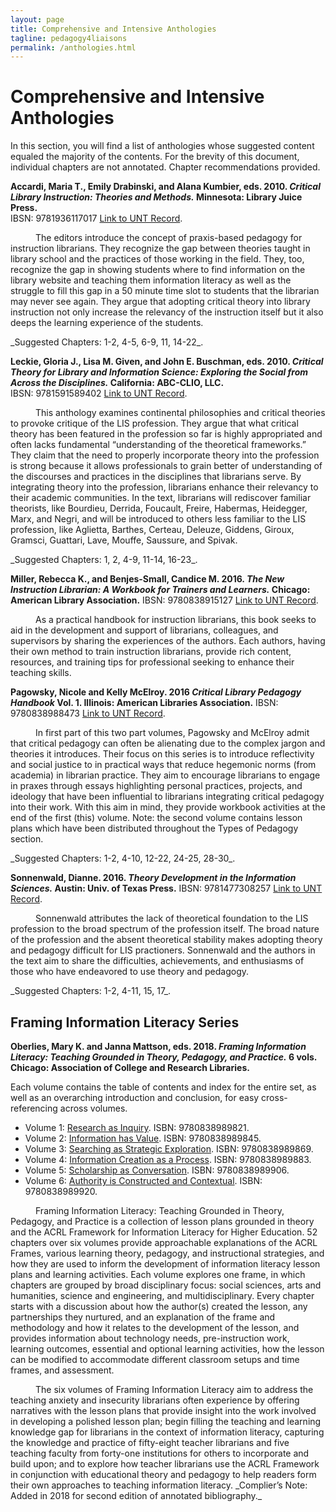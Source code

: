 ```yaml
---
layout: page
title: Comprehensive and Intensive Anthologies
tagline: pedagogy4liaisons
permalink: /anthologies.html
---
```


# Comprehensive and Intensive Anthologies

In this section, you will find a list of anthologies whose suggested content equaled the majority of the contents. For the brevity of this document, individual chapters are not annotated. Chapter recommendations provided.  


**Accardi, Maria T., Emily Drabinski, and Alana Kumbier, eds. 2010. *Critical Library Instruction: Theories and Methods.* Minnesota: Library Juice Press.**  
IBSN: 9781936117017 [Link to UNT Record](https://iii.library.unt.edu/record=b3837775~S12).


<p style="text-indent: 40px">The editors introduce the concept of praxis-based pedagogy for instruction librarians. They recognize the gap between theories taught in library school and the practices of those working in the field. They, too, recognize the gap in showing students where to find information on the library website and teaching them information literacy as well as the struggle to fill this gap in a 50 minute time slot to students that the librarian may never see again. They argue that adopting critical theory into library instruction not only increase the relevancy of the instruction itself but it also deeps the learning experience of the students. </p>    _Suggested Chapters: 1-2, 4-5, 6-9, 11, 14-22_.  
  
  
  
  
**Leckie, Gloria J., Lisa M. Given, and John E. Buschman, eds. 2010. *Critical Theory for Library and Information Science: Exploring the Social from Across the Disciplines.* California: ABC-CLIO, LLC.**  
IBSN: 9781591589402 [Link to UNT Record](https://iii.library.unt.edu/record=b4373524~S12).  


<p style="text-indent: 40px">This anthology examines continental philosophies and critical theories to provoke critique of the LIS profession. They argue that what critical theory has been featured in the profession so far is highly appropriated and often lacks fundamental “understanding of the theoretical frameworks.” They claim that the need to properly incorporate theory into the profession is strong because it allows professionals to grain better of understanding of the discourses and practices in the disciplines that librarians serve. By integrating theory into the profession, librarians enhance their relevancy to their academic communities. In the text, librarians will rediscover familiar theorists, like Bourdieu, Derrida, Foucault, Freire, Habermas, Heidegger, Marx, and Negri, and will be introduced to others less familiar to the LIS profession, like Aglietta, Barthes, Certeau, Deleuze, Giddens, Giroux, Gramsci, Guattari, Lave, Mouffe, Saussure, and Spivak. </p>   
_Suggested Chapters: 1, 2, 4-9, 11-14, 16-23_.


**Miller, Rebecca K., and Benjes-Small, Candice M. 2016. *The New Instruction Librarian: A Workbook for Trainers and Learners.* Chicago: American Library Association.** 
IBSN: 9780838915127 [Link to UNT Record](https://iii.library.unt.edu/record=b6040492~S12). 


<p style="text-indent: 40px">As a practical handbook for instruction librarians, this book seeks to aid in the development and support of librarians, colleagues, and supervisors by sharing the experiences of the authors. Each authors, having their own method to train instruction librarians, provide rich content, resources, and training tips for professional seeking to enhance their teaching skills. </p>   


**Pagowsky, Nicole and Kelly McElroy. 2016 *Critical Library Pedagogy Handbook* Vol. 1. Illinois: American Libraries Association.** 
IBSN: 9780838988473 [Link to UNT Record](https://iii.library.unt.edu/record=b5717285~S12).

<p style="text-indent: 40px">In first part of this two part volumes, Pagowsky and McElroy admit that critical pedagogy can often be alienating due to the complex jargon and theories it introduces. Their focus on this series is to introduce reflectivity and social justice to in practical ways that reduce hegemonic norms (from academia) in librarian practice. They aim to encourage librarians to engage in praxes through essays highlighting personal practices, projects, and ideology that have been influential to librarians integrating critical pedagogy into their work. With this aim in mind, they provide workbook activities at the end of the first (this) volume. Note: the second volume contains lesson plans which have been distributed throughout the Types of Pedagogy section. </p>   
_Suggested Chapters: 1-2, 4-10, 12-22, 24-25, 28-30_.  



**Sonnenwald, Dianne. 2016. *Theory Development in the Information Sciences.* Austin: Univ. of Texas Press.** 
IBSN: 9781477308257 [Link to UNT Record](https://iii.library.unt.edu/record=b5715426~S12). 

<p style="text-indent: 40px">Sonnenwald attributes the lack of theoretical foundation to the LIS profession to the broad spectrum of the profession itself. The broad nature of the profession and the absent theoretical stability makes adopting theory and pedagogy difficult for LIS practioners. Sonnenwald and the authors in the text aim to share the difficulties, achievements, and enthusiasms of those who have endeavored to use theory and pedagogy. </p>  
_Suggested Chapters: 1-2, 4-11, 15, 17_.  



## Framing Information Literacy Series

**Oberlies, Mary K. and Janna Mattson, eds. 2018. *Framing Information Literacy: Teaching Grounded in Theory, Pedagogy, and Practice.* 6 vols. Chicago: Association of College and Research Libraries.**  

Each volume contains the table of contents and index for the entire set, as well as an overarching introduction and conclusion, for easy cross-referencing across volumes.  

* Volume 1:  [Research as Inquiry](http://iii.library.unt.edu/record=b6026221~S12). ISBN: 9780838989821.  
* Volume 2: [Information has Value](http://iii.library.unt.edu/record=b6026248~S12). ISBN: 9780838989845.  
* Volume 3: [Searching as Strategic Exploration](http://iii.library.unt.edu/record=b6026261~S12). ISBN: 9780838989869.  
* Volume 4: [Information Creation as a Process](http://iii.library.unt.edu/record=b6026264~S12). ISBN: 9780838989883.  
* Volume 5: [Scholarship as Conversation](http://iii.library.unt.edu/record=b6026256~S12). ISBN: 9780838989906.  
* Volume 6: [Authority is Constructed and Contextual](http://iii.library.unt.edu/record=b6026239~S12). ISBN: 9780838989920.  

<p style="text-indent: 40px">Framing Information Literacy: Teaching Grounded in Theory, Pedagogy, and Practice is a collection of lesson plans grounded in theory and the ACRL Framework for Information Literacy for Higher Education. 52 chapters over six volumes provide approachable explanations of the ACRL Frames, various learning theory, pedagogy, and instructional strategies, and how they are used to inform the development of information literacy lesson plans and learning activities. Each volume explores one frame, in which chapters are grouped by broad disciplinary focus: social sciences, arts and humanities, science and engineering, and multidisciplinary. Every chapter starts with a discussion about how the author(s) created the lesson, any partnerships they nurtured, and an explanation of the frame and methodology and how it relates to the development of the lesson, and provides information about technology needs, pre-instruction work, learning outcomes, essential and optional learning activities, how the lesson can be modified to accommodate different classroom setups and time frames, and assessment. </p>  

<p style="text-indent: 40px">The six volumes of Framing Information Literacy aim to address the teaching anxiety and insecurity librarians often experience by offering narratives with the lesson plans that provide insight into the work involved in developing a polished lesson plan; begin filling the teaching and learning knowledge gap for librarians in the context of information literacy, capturing the knowledge and practice of fifty-eight teacher librarians and five teaching faculty from forty-one institutions for others to incorporate and build upon; and to explore how teacher librarians use the ACRL Framework in conjunction with educational theory and pedagogy to help readers form their own approaches to teaching information literacy. _Complier’s Note: Added in 2018 for second edition of annotated bibliography._ </p>   
